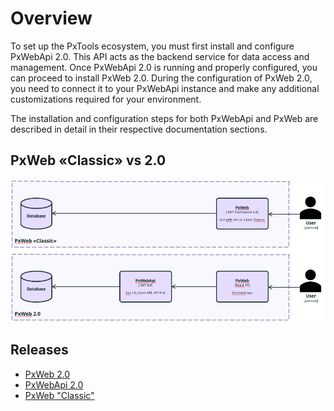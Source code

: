 # Overview

To set up the PxTools ecosystem, you must first install and configure PxWebApi 2.0. This API acts as the backend service for data access and management. Once PxWebApi 2.0 is running and properly configured, you can proceed to install PxWeb 2.0. During the configuration of PxWeb 2.0, you need to connect it to your PxWebApi instance and make any additional customizations required for your environment.

The installation and configuration steps for both PxWebApi and PxWeb are described in detail in their respective documentation sections.

## PxWeb «Classic» vs 2.0

![Architecture overview](../assets/images/pxweb-arch.png)

## Releases

- [PxWeb 2.0](https://github.com/PxTools/PxWeb2/releases)
- [PxWebApi 2.0](https://github.com/PxTools/PxWebApi/releases)
- [PxWeb "Classic"](https://github.com/statisticssweden/PxWeb/releases)
